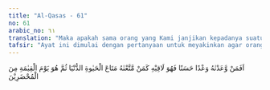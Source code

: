 ```yaml
---
title: "Al-Qasas - 61"
no: 61
arabic_no: ٦١
translation: "Maka apakah sama orang yang Kami janjikan kepadanya suatu janji yang baik (surga) lalu dia memperolehnya, dengan orang yang Kami berikan kepadanya kesenangan hidup duniawi; kemudian pada hari Kiamat dia termasuk orang-orang yang diseret (ke dalam neraka)?"
tafsir: "Ayat ini dimulai dengan pertanyaan untuk meyakinkan agar orang-orang kafir itu dengan penuh kesadaran berpikir dan membandingkan tentang mana yang lebih baik. Apakah orang-orang yang dijanjikan Allah apabila mereka taat dan menuruti perintah dan menjauhi larangan-Nya akan dikaruniai nikmat di akhirat yang tidak pernah dilihat oleh mata, didengar oleh telinga, dan tidak pernah terlintas dalam hati seseorang dan mereka benar-benar memperolehnya di akhirat.\n\nMana yang lebih baik antara orang yang taat menjalankan perintah Allah dan menjauhi larangan dengan orang yang memilih kesenangan duniawi tetapi tidak menaati perintah Allah dan mengerjakan larangan-larangan-Nya. Menurut akal yang sehat, tentu golongan pertama lebih baik dari golongan kedua. Ayat ini menunjukkan bahwa orang kafir diberi kesenangan duniawi, tetapi di akhirat dimasukkan ke dalam neraka. Firman Allah:\n\nSungguh, Jahanam itu seburuk-buruk tempat menetap dan tempat kediaman. (al-Furqan/25: 66)\n\nSedang orang mukmin yang sabar dan tabah menghadapi berbagai cobaan dunia, karena yakin akan janji Allah, di akhirat nanti mereka dimasukkan ke dalam surga. Firman Allah:\n\nPenghuni-penghuni surga pada hari itu paling baik tempat tinggalnya dan paling indah tempat istirahatnya. (al-Furqan/25: 24)\n\nPerumpamaan surga yang dijanjikan kepada orang yang bertakwa (ialah seperti taman), mengalir di bawahnya sungai-sungai; senantiasa berbuah dan teduh. (ar-Ra'd/13: 35)"
---
```


اَفَمَنْ وَّعَدْنٰهُ وَعْدًا حَسَنًا فَهُوَ لَاقِيْهِ كَمَنْ مَّتَّعْنٰهُ مَتَاعَ الْحَيٰوةِ الدُّنْيَا ثُمَّ هُوَ يَوْمَ الْقِيٰمَةِ مِنَ الْمُحْضَرِيْنَ 
